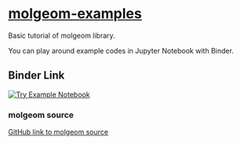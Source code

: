 <h1 align="left"><a href="https://mybinder.org/v2/gh/sio-salt/molgeom-examples/main?labpath=notebooks%2Ftutorial1.ipynb"> 
molgeom-examples</a></h1>
Basic tutorial of molgeom library.

You can play around example codes in Jupyter Notebook with Binder.

## Binder Link
[![Try Example Notebook](https://mybinder.org/badge_logo.svg)](https://mybinder.org/v2/gh/sio-salt/molgeom-examples/main?labpath=notebooks%2Ftutorial1.ipynb)

### molgeom source
[GitHub link to molgeom source](https://github.com/sio-salt/molgeom/tree/main)
